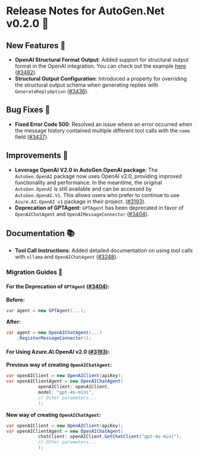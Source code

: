 # Release Notes for AutoGen.Net v0.2.0 🚀

## New Features 🌟
- **OpenAI Structural Format Output**: Added support for structural output format in the OpenAI integration. You can check out the example [here](https://github.com/microsoft/autogen/blob/main/dotnet/sample/AutoGen.OpenAI.Sample/Structural_Output.cs) ([#3482](https://github.com/microsoft/autogen/issues/3482)).
- **Structural Output Configuration**: Introduced a property for overriding the structural output schema when generating replies with `GenerateReplyOption` ([#3436](https://github.com/microsoft/autogen/issues/3436)).

## Bug Fixes 🐛
- **Fixed Error Code 500**: Resolved an issue where an error occurred when the message history contained multiple different tool calls with the `name` field ([#3437](https://github.com/microsoft/autogen/issues/3437)).

## Improvements 🔧
- **Leverage OpenAI V2.0 in AutoGen.OpenAI  package**: The `AutoGen.OpenAI` package now uses OpenAI v2.0, providing improved functionality and performance. In the meantime, the original `AutoGen.OpenAI` is still available and can be accessed by `AutoGen.OpenAI.V1`. This allows users who prefer to continue to use `Azure.AI.OpenAI v1` package in their project. ([#3193](https://github.com/microsoft/autogen/issues/3193)).
- **Deprecation of GPTAgent**: `GPTAgent` has been deprecated in favor of `OpenAIChatAgent` and `OpenAIMessageConnector` ([#3404](https://github.com/microsoft/autogen/issues/3404)).

## Documentation 📚
- **Tool Call Instructions**: Added detailed documentation on using tool calls with `ollama` and `OpenAIChatAgent` ([#3248](https://github.com/microsoft/autogen/issues/3248)).

### Migration Guides 🔄

#### For the Deprecation of `GPTAgent` ([#3404](https://github.com/microsoft/autogen/issues/3404)):
**Before:**
```csharp
var agent = new GPTAgent(...);
```
**After:**
```csharp
var agent = new OpenAIChatAgent(...)
    .RegisterMessageConnector();
```

#### For Using Azure.AI.OpenAI v2.0 ([#3193](https://github.com/microsoft/autogen/issues/3193)):
**Previous way of creating `OpenAIChatAgent`:**
```csharp
var openAIClient = new OpenAIClient(apiKey);
var openAIClientAgent = new OpenAIChatAgent(
            openAIClient: openAIClient,
            model: "gpt-4o-mini",
            // Other parameters...
            );
```

**New way of creating `OpenAIChatAgent`:**
```csharp
var openAIClient = new OpenAIClient(apiKey);
var openAIClientAgent = new OpenAIChatAgent(
            chatClient: openAIClient.GetChatClient("gpt-4o-mini"),
            // Other parameters...
            );
```